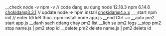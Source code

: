 __check 
node -v
npm -v
// code đang su dung node 12.18.3 npm  6.14.6  chokidar@3.3.1
// update node => npm install chokidar@4.x.x
___start
npm init // enter tới kết thúc.
npm install
node app.js
__end 
Ctrl +c
__auto
pm2 start app.js
__danh sach ddang chay
pm2 list
__lich su
pm2 logs
__stop
pm2 stop name.js  | pm2 stop id
__delete
pm2 delete name.js | pm2 deleta id
